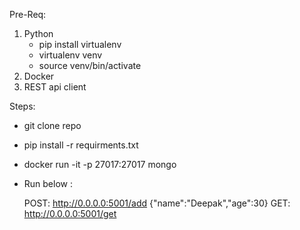 
Pre-Req:
1. Python
   - pip install virtualenv
   - virtualenv venv
   - source venv/bin/activate
2. Docker
3. REST api client

Steps:
- git clone repo
- pip install -r requirments.txt
- docker run -it -p 27017:27017 mongo
- Run below :

    POST:    http://0.0.0.0:5001/add
        {"name":"Deepak","age":30}
    GET:    http://0.0.0.0:5001/get
